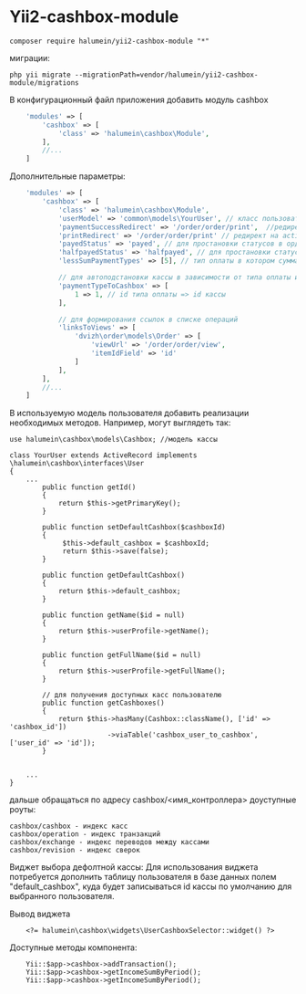 Yii2-cashbox-module
==========


```
composer require halumein/yii2-cashbox-module "*"
```

миграции:

```
php yii migrate --migrationPath=vendor/halumein/yii2-cashbox-module/migrations
```

В конфигурационный файл приложения добавить модуль cashbox

```php
    'modules' => [
        'cashbox' => [
            'class' => 'halumein\cashbox\Module',
        ],
        //...
    ]
```

Дополнительные параметры:


```php
    'modules' => [
        'cashbox' => [
            'class' => 'halumein\cashbox\Module',
            'userModel' => 'common\models\YourUser', // класс пользователя используемый в приложении. если не указан то Yii::$app->user->identity
            'paymentSuccessRedirect' => '/order/order/print',  //редирект после успешной оплаты
            'printRedirect' => '/order/order/print' // редирект на action печати чека после оплаты
            'payedStatus' => 'payed', // для простановки статусов в ордере "оплачен"
            'halfpayedStatus' => 'halfpayed', // для простановки статусов в ордере "частично оплачен"
            'lessSumPaymentTypes' => [5], // тип оплаты в котором сумма платжа допустима быть меньше суммы заказа

            // для автоподстановки кассы в зависимости от типа оплаты из виджета заказа в виджет формы оплаты
            'paymentTypeToCashbox' => [
                1 => 1, // id типа оплаты => id кассы
            ],

            // для формирования ссылок в списке операций
            'linksToViews' => [
                'dvizh\order\models\Order' => [
                    'viewUrl' => '/order/order/view',
                    'itemIdField' => 'id'
                ]
            ],
        ],
        //...
    ]
```

В используемую модель пользователя добавить реализации необходимых методов. Например, могут выглядеть так:


```
use halumein\cashbox\models\Cashbox; //модель кассы

class YourUser extends ActiveRecord implements \halumein\cashbox\interfaces\User
{
    ...
        public function getId()
        {
            return $this->getPrimaryKey();
        }

        public function setDefaultCashbox($cashboxId)
        {
             $this->default_cashbox = $cashboxId;
             return $this->save(false);
        }

        public function getDefaultCashbox()
        {
            return $this->default_cashbox;
        }

        public function getName($id = null)
        {
            return $this->userProfile->getName();
        }

        public function getFullName($id = null)
        {
            return $this->userProfile->getFullName();
        }

        // для получения доступных касс пользователю
        public function getCashboxes()
        {
            return $this->hasMany(Cashbox::className(), ['id' => 'cashbox_id'])
                        ->viaTable('cashbox_user_to_cashbox', ['user_id' => 'id']);
        }


    ...
}
```

дальше обращаться по адресу cashbox/<имя_контроллера>
доуступные роуты:

```
cashbox/cashbox - индекс касс
cashbox/operation - индекс транзакций
cashbox/exchange - индекс переводов между кассами
cashbox/revision - индекс сверок
```
Виджет выбора дефолтной кассы:
Для использования виджета потребуется дополнить таблицу пользователя в базе данных полем "default_cashbox", куда будет записываться id кассы по умолчанию для выбранного пользователя.


Вывод виджета
```
    <?= halumein\cashbox\widgets\UserCashboxSelector::widget() ?>
```

Доступные методы компонента:
```
    Yii::$app->cashbox->addTransaction();
    Yii::$app->cashbox->getIncomeSumByPeriod();
    Yii::$app->cashbox->getIncomeSumByPeriod();
```
